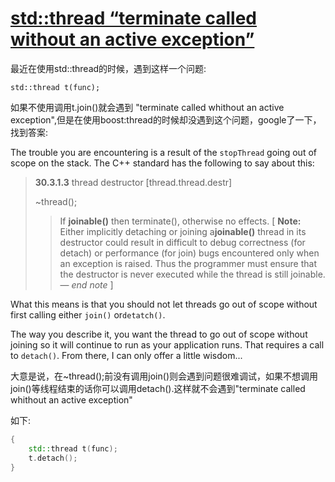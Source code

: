 # [std::thread “terminate called without an active exception”](https://www.cnblogs.com/little-ant/p/3312841.html)

最近在使用std::thread的时候，遇到这样一个问题:

```
std::thread t(func);
```

如果不使用调用t.join()就会遇到 "terminate called whithout an active exception",但是在使用boost:thread的时候却没遇到这个问题，google了一下，找到答案:

The trouble you are encountering is a result of the `stopThread` going out of scope on the stack. The C++ standard has the following to say about this:

> **30.3.1.3** thread destructor [thread.thread.destr]
>
> ~thread();
>
> > If **joinable()** then terminate(), otherwise no effects. [ **Note:** Either implicitly detaching or joining a**joinable()** thread in its destructor could result in difficult to debug correctness (for detach) or performance (for join) bugs encountered only when an exception is raised. Thus the programmer must ensure that the destructor is never executed while the thread is still joinable. — *end note* ]

What this means is that you should not let threads go out of scope without first calling either `join()` or`detatch()`.

The way you describe it, you want the thread to go out of scope without joining so it will continue to run as your application runs. That requires a call to `detach()`. From there, I can only offer a little wisdom...

大意是说，在~thread();前没有调用join()则会遇到问题很难调试，如果不想调用join()等线程结束的话你可以调用detach().这样就不会遇到"terminate called whithout an active exception"

如下:

```cpp
{
    std::thread t(func);
    t.detach();
}
```